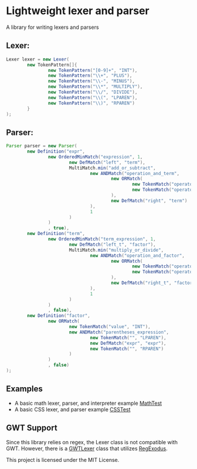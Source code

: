 # Lightweight lexer and parser
A library for writing lexers and parsers

## Lexer:
```java
Lexer lexer = new Lexer(
        new TokenPattern[]{
                new TokenPattern("[0-9]+", "INT"),
                new TokenPattern("\\+", "PLUS"),
                new TokenPattern("\\-", "MINUS"),
                new TokenPattern("\\*", "MULTIPLY"),
                new TokenPattern("\\/", "DIVIDE"),
                new TokenPattern("\\(", "LPAREN"),
                new TokenPattern("\\)", "RPAREN")
        }
);
```

## Parser:
```java
Parser parser = new Parser(
        new Definition("expr",
                new OrderedMinMatch("expression", 1,
                        new DefMatch("left", "term"),
                        MultiMatch.min("add_or_subtract",
                                new ANDMatch("operation_and_term",
                                        new ORMatch(
                                                new TokenMatch("operator", "PLUS"),
                                                new TokenMatch("operator", "MINUS")
                                        ),
                                        new DefMatch("right", "term")
                                ),
                                1
                        )
                )
                , true),
        new Definition("term",
                new OrderedMinMatch("term_expression", 1,
                        new DefMatch("left_t", "factor"),
                        MultiMatch.min("multiply_or_divide",
                                new ANDMatch("operation_and_factor",
                                        new ORMatch(
                                                new TokenMatch("operator", "MULTIPLY"),
                                                new TokenMatch("operator", "DIVIDE")
                                        ),
                                        new DefMatch("right_t", "factor")
                                ),
                                1
                        )
                )
                , false),
        new Definition("factor",
                new ORMatch(
                        new TokenMatch("value", "INT"),
                        new ANDMatch("parentheses_expression",
                                new TokenMatch("", "LPAREN"),
                                new DefMatch("expr", "expr"),
                                new TokenMatch("", "RPAREN")
                        )
                )
                , false)
);
```

## Examples
- A basic math lexer, parser, and interpreter example [MathTest](https://github.com/0880880/lwlp/blob/main/src/test/java/com/github/zeroeighteightzero/lwlp/MathTest.java)
- A basic CSS lexer, and parser example [CSSTest](https://github.com/0880880/lwlp/blob/main/src/test/java/com/github/zeroeighteightzero/lwlp/CSSTest.java)

## GWT Support
Since this library relies on regex, the Lexer class is not compatible with GWT. However, there is a [GWTLexer](https://gist.github.com/0880880/f9d2c903a294cc81d39c3e6d8ed3f964) class that utilizes [RegExodus](https://github.com/tommyettinger/RegExodus).

This project is licensed under the MIT License.